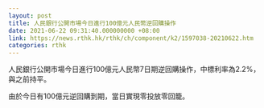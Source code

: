 ```yaml
---
layout: post
title: 人民銀行公開市場今日進行100億元人民幣逆回購操作
date: 2021-06-22 09:31:40.000000000 +08:00
link: https://news.rthk.hk/rthk/ch/component/k2/1597038-20210622.htm
categories: rthk
---
```


人民銀行公開市場今日進行100億元人民幣7日期逆回購操作，中標利率為2.2%，與之前持平。

由於今日有100億元逆回購到期，當日實現零投放零回籠。

